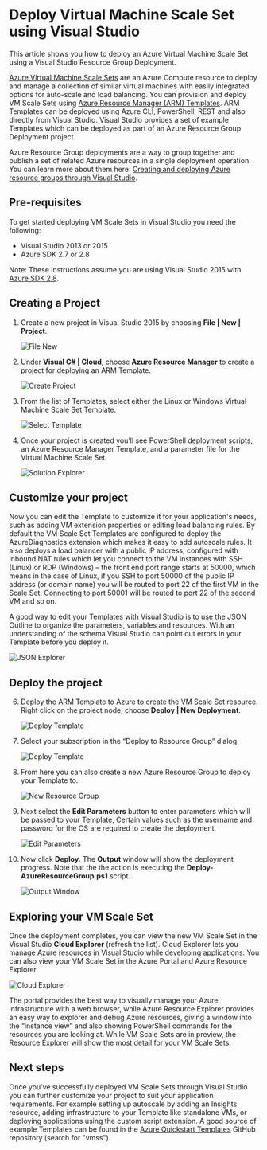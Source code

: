 <properties
	pageTitle="Deploy Virtual Machine Scale Set using Visual Studio | Microsoft Azure"
	description="Deploy Virtual Machine Scale Sets using Visual Studio and a Resource Manager template"
	services="virtual-machine-scale-sets"
	documentationCenter=""
	authors="gbowerman"
	manager="timlt"
	editor=""
	tags="azure-resource-manager"/>

<tags
	ms.service="virtual-machine-scale-sets"
	ms.workload="na"
	ms.tgt_pltfrm="na"
	ms.devlang="na"
	ms.topic="article"
	ms.date="03/22/2016"
	ms.author="guybo"/>

# Deploy Virtual Machine Scale Set using Visual Studio

This article shows you how to deploy an Azure Virtual Machine Scale Set using a Visual Studio Resource Group Deployment.


[Azure Virtual Machine Scale Sets](https://azure.microsoft.com/blog/azure-vm-scale-sets-public-preview/) are an Azure Compute resource to deploy and manage a collection of similar virtual machines with easily integrated options for auto-scale and load balancing. You can provision and deploy VM Scale Sets using [Azure Resource Manager (ARM) Templates](https://github.com/Azure/azure-quickstart-templates). ARM Templates can be deployed using Azure CLI, PowerShell, REST and also directly from Visual Studio. Visual Studio provides a set of example Templates which can be deployed as part of an Azure Resource Group Deployment project.

Azure Resource Group deployments are a way to group together and publish a set of related Azure resources in a single deployment operation. You can learn more about them here: [Creating and deploying Azure resource groups through Visual Studio](../vs-azure-tools-resource-groups-deployment-projects-create-deploy/).

## Pre-requisites

To get started deploying VM Scale Sets in Visual Studio you need the following:

- Visual Studio 2013 or 2015
- Azure SDK 2.7 or 2.8

Note: These instructions assume you are using Visual Studio 2015 with [Azure SDK 2.8](https://azure.microsoft.com/blog/announcing-the-azure-sdk-2-8-for-net/).

## Creating a Project

1. Create a new project in Visual Studio 2015 by choosing **File | New | Project**.

	![File New][file_new]

2. Under **Visual C# | Cloud**, choose **Azure Resource Manager** to create a project for deploying an ARM Template.

	![Create Project][create_project]

3.  From the list of Templates, select either the Linux or Windows Virtual Machine Scale Set Template.

	![Select Template][select_Template]

4. Once your project is created you’ll see PowerShell deployment scripts, an Azure Resource Manager Template, and a parameter file for the Virtual Machine Scale Set.

	![Solution Explorer][solution_explorer]

## Customize your project

Now you can edit the Template to customize it for your application's needs, such as adding VM extension properties or editing load balancing rules. By default the VM Scale Set Templates are configured to deploy the AzureDiagnostics extension which makes it easy to add autoscale rules. It also deploys a load balancer with a public IP address, configured with inbound NAT rules which let you connect to the VM instances with SSH (Linux) or RDP (Windows) – the front end port range starts at 50000, which means in the case of Linux, if you SSH to port 50000 of the public IP address (or domain name) you will be routed to port 22 of the first VM in the Scale Set. Connecting to port 50001 will be routed to port 22 of the second VM and so on.

 A good way to edit your Templates with Visual Studio is to use the JSON Outline to organize the parameters, variables and resources. With an understanding of the schema Visual Studio can point out errors in your Template before you deploy it.

![JSON Explorer][json_explorer]

## Deploy the project

6. Deploy the ARM Template to Azure to create the VM Scale Set resource. Right click on the project node, choose **Deploy | New Deployment**.

	![Deploy Template][5deploy_Template]

7. Select your subscription in the “Deploy to Resource Group” dialog.

	![Deploy Template][6deploy_Template]

8. From here you can also create a new Azure Resource Group to deploy your Template to.

	![New Resource Group][new_resource]

9. Next select the **Edit Parameters** button to enter parameters which will be passed to your Template, Certain values such as the username and password for the OS are required to create the deployment.

	![Edit Parameters][edit_parameters]

10. Now click **Deploy**. The **Output** window will show the deployment progress. Note that the the action is executing the **Deploy-AzureResourceGroup.ps1** script.

	![Output Window][output_window]

## Exploring your VM Scale Set

Once the deployment completes, you can view the new VM Scale Set in the Visual Studio **Cloud Explorer** (refresh the list). Cloud Explorer lets you manage Azure resources in Visual Studio while developing applications. You can also view your VM Scale Set in the Azure Portal and Azure Resource Explorer.

![Cloud Explorer][cloud_explorer]

 The portal provides the best way to visually manage your Azure infrastructure with a web browser, while Azure Resource Explorer provides an easy way to explorer and debug Azure resources, giving a window into the “instance view” and also showing PowerShell commands for the resources you are looking at. While VM Scale Sets are in preview, the Resource Explorer will show the most detail for your VM Scale Sets.

## Next steps

Once you’ve successfully deployed VM Scale Sets through Visual Studio you can further customize your project to suit your application requirements. For example setting up autoscale by adding an Insights resource, adding infrastructure to your Template like standalone VMs, or deploying applications using the custom script extension. A good source of example Templates can be found in the [Azure Quickstart Templates](https://github.com/Azure/azure-quickstart-templates) GitHub repository (search for "vmss").

[file_new]: ./media/virtual-machine-scale-sets-vs-create/1-FileNew.png
[create_project]: ./media/virtual-machine-scale-sets-vs-create/2-CreateProject.png
[select_Template]: ./media/virtual-machine-scale-sets-vs-create/3b-SelectTemplateLin.png
[solution_explorer]: ./media/virtual-machine-scale-sets-vs-create/4-SolutionExplorer.png
[json_explorer]: ./media/virtual-machine-scale-sets-vs-create/10-JsonExplorer.png
[5deploy_Template]: ./media/virtual-machine-scale-sets-vs-create/5-DeployTemplate.png
[6deploy_Template]: ./media/virtual-machine-scale-sets-vs-create/6-DeployTemplate.png
[new_resource]: ./media/virtual-machine-scale-sets-vs-create/7-NewResourceGroup.png
[edit_parameters]: ./media/virtual-machine-scale-sets-vs-create/8-EditParameter.png
[output_window]: ./media/virtual-machine-scale-sets-vs-create/9-Output.png
[cloud_explorer]: ./media/virtual-machine-scale-sets-vs-create/12-CloudExplorer.png
